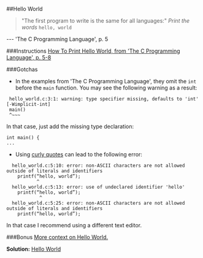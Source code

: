 ##Hello World

> "The first program to write is the same for all languages:"
> *Print the words*
>  `hello, world`

 --- 'The C Programming Language', p. 5

###Instructions
[How To Print Hello World, from 'The C Programming Language', p. 5-8][k-r-5]

###Gotchas
 - In the examples from 'The C Programming Language', they omit the `int` before
the `main` function.
You may see the following warning as a result:
```
 hello_world.c:3:1: warning: type specifier missing, defaults to 'int' [-Wimplicit-int]
 main()
 ^~~~
```
In that case, just add the missing type declaration:
```
int main() {
...
```

 - Using [curly quotes][straight-vs-curly-quotes] can lead to the following
   error:

```
  hello_world.c:5:10: error: non-ASCII characters are not allowed outside of literals and identifiers
    printf(“hello, world”);
           ^
  hello_world.c:5:13: error: use of undeclared identifier 'hello'
    printf(“hello, world”);
            ^
  hello_world.c:5:25: error: non-ASCII characters are not allowed outside of literals and identifiers
    printf(“hello, world”);
```

In that case I recommend using a different text editor.

[straight-vs-curly-quotes]: http://practicaltypography.com/straight-and-curly-quotes.html

###Bonus
[More context on Hello World.][hello-world-wikipedia]

**Solution:** [Hello World][hello-world-solution]

 [k-r-5]: http://books.cat-v.org/computer-science/c-programming-language/The.C.Programming.Language.2nd.Edition.pdf#page=19
 [hello-world-wikipedia]: http://en.wikipedia.org/wiki/%22Hello,_world!%22_program
 [hello-world-solution]: ../../solutions/intro/hello_world.c
